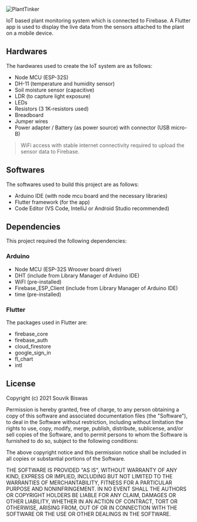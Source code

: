 ![PlantTinker](screenshots/plant_tinker_cover.png)

IoT based plant monitoring system which is connected to Firebase. A Flutter app is used to display the live data from the sensors attached to the plant on a mobile device.

## Hardwares

The hardwares used to create the IoT system are as follows:

* Node MCU (ESP-32S)
* DH-11 (temperature and humidity sensor)
* Soil moisture sensor (capacitive)
* LDR (to capture light exposure)
* LEDs
* Resistors (3 1K-resistors used)
* Breadboard
* Jumper wires
* Power adapter / Battery (as power source) with connector (USB micro-B)

> WiFi access with stable internet connectivity required to upload the sensor data to Firebase.

## Softwares

The softwares used to build this project are as follows:

* Arduino IDE (with node mcu board and the necessary libraries)
* Flutter framework (for the app)
* Code Editor (VS Code, IntelliJ or Android Studio recommended)

## Dependencies

This project required the following dependencies:

### Arduino

* Node MCU (ESP-32S Wroover board driver)
* DHT (include from Library Manager of Arduino IDE)
* WiFI (pre-installed)
* Firebase_ESP_Client (include from Library Manager of Arduino IDE)
* time (pre-installed)

### Flutter

The packages used in Flutter are:

* firebase_core
* firebase_auth
* cloud_firestore
* google_sign_in
* fl_chart
* intl

## License

Copyright (c) 2021 Souvik Biswas

Permission is hereby granted, free of charge, to any person obtaining a copy
of this software and associated documentation files (the "Software"), to deal
in the Software without restriction, including without limitation the rights
to use, copy, modify, merge, publish, distribute, sublicense, and/or sell
copies of the Software, and to permit persons to whom the Software is
furnished to do so, subject to the following conditions:

The above copyright notice and this permission notice shall be included in all
copies or substantial portions of the Software.

THE SOFTWARE IS PROVIDED "AS IS", WITHOUT WARRANTY OF ANY KIND, EXPRESS OR
IMPLIED, INCLUDING BUT NOT LIMITED TO THE WARRANTIES OF MERCHANTABILITY,
FITNESS FOR A PARTICULAR PURPOSE AND NONINFRINGEMENT. IN NO EVENT SHALL THE
AUTHORS OR COPYRIGHT HOLDERS BE LIABLE FOR ANY CLAIM, DAMAGES OR OTHER
LIABILITY, WHETHER IN AN ACTION OF CONTRACT, TORT OR OTHERWISE, ARISING FROM,
OUT OF OR IN CONNECTION WITH THE SOFTWARE OR THE USE OR OTHER DEALINGS IN THE
SOFTWARE.

